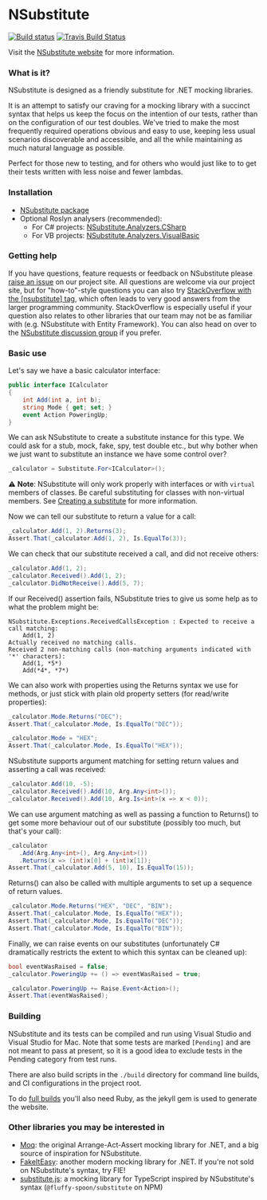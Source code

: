 NSubstitute
========
[![Build status](https://ci.appveyor.com/api/projects/status/ipe7ephhy6f9bbgp/branch/master?svg=true)](https://ci.appveyor.com/project/NSubstitute/nsubstitute/branch/master) [![Travis Build Status](https://travis-ci.com/nsubstitute/NSubstitute.svg?branch=master)](https://travis-ci.com/nsubstitute/NSubstitute)

Visit the [NSubstitute website](http://nsubstitute.github.com) for more information.

### What is it?

NSubstitute is designed as a friendly substitute for .NET mocking libraries.

It is an attempt to satisfy our craving for a mocking library with a succinct syntax that helps us keep the focus on the intention of our tests, rather than on the configuration of our test doubles. We've tried to make the most frequently required operations obvious and easy to use, keeping less usual scenarios discoverable and accessible, and all the while maintaining as much natural language as possible.

Perfect for those new to testing, and for others who would just like to to get their tests written with less noise and fewer lambdas.

### Installation

* [NSubstitute package](http://nuget.org/List/Packages/NSubstitute)
* Optional Roslyn analysers (recommended):
    * For C# projects: [NSubstitute.Analyzers.CSharp](https://www.nuget.org/packages/NSubstitute.Analyzers.CSharp/)
    * For VB projects: [NSubstitute.Analyzers.VisualBasic](https://www.nuget.org/packages/NSubstitute.Analyzers.VisualBasic/)

### Getting help

If you have questions, feature requests or feedback on NSubstitute please [raise an issue](https://github.com/nsubstitute/NSubstitute/issues) on our project site. All questions are welcome via our project site, but for "how-to"-style questions you can also try [StackOverflow with the \[nsubstitute\] tag](https://stackoverflow.com/tags/nsubstitute), which often leads to very good answers from the larger programming community. StackOverflow is especially useful if your question also relates to other libraries that our team may not be as familiar with (e.g. NSubstitute with Entity Framework). You can also head on over to the [NSubstitute discussion group](http://groups.google.com/group/nsubstitute) if you prefer.

### Basic use

Let's say we have a basic calculator interface:

```c#
public interface ICalculator
{
    int Add(int a, int b);
    string Mode { get; set; }
    event Action PoweringUp;
}
```
<!-- {% requiredcode %}
    ICalculator _calculator;
    [SetUp]
    public void SetUp() { _calculator = Substitute.For<ICalculator>(); }
{% endrequiredcode %} -->

We can ask NSubstitute to create a substitute instance for this type. We could ask for a stub, mock, fake, spy, test double etc., but why bother when we just want to substitute an instance we have some control over?

```c#
_calculator = Substitute.For<ICalculator>();
```

⚠️ **Note**: NSubstitute will only work properly with interfaces or with `virtual` members of classes. Be careful substituting for classes with non-virtual members. See [Creating a substitute](/help/creating-a-substitute/#substituting_infrequently_and_carefully_for_classes) for more information.

Now we can tell our substitute to return a value for a call:

```c#
_calculator.Add(1, 2).Returns(3);
Assert.That(_calculator.Add(1, 2), Is.EqualTo(3));
```

We can check that our substitute received a call, and did not receive others:

```c#
_calculator.Add(1, 2);
_calculator.Received().Add(1, 2);
_calculator.DidNotReceive().Add(5, 7);
```

If our Received() assertion fails, NSubstitute tries to give us some help as to what the problem might be:


    NSubstitute.Exceptions.ReceivedCallsException : Expected to receive a call matching:
        Add(1, 2)
    Actually received no matching calls.
    Received 2 non-matching calls (non-matching arguments indicated with '*' characters):
        Add(1, *5*)
        Add(*4*, *7*)

We can also work with properties using the Returns syntax we use for methods, or just stick with plain old property setters (for read/write properties):

```c#
_calculator.Mode.Returns("DEC");
Assert.That(_calculator.Mode, Is.EqualTo("DEC"));

_calculator.Mode = "HEX";
Assert.That(_calculator.Mode, Is.EqualTo("HEX"));
```

NSubstitute supports argument matching for setting return values and asserting a call was received:

```c#
_calculator.Add(10, -5);
_calculator.Received().Add(10, Arg.Any<int>());
_calculator.Received().Add(10, Arg.Is<int>(x => x < 0));
```

We can use argument matching as well as passing a function to Returns() to get some more behaviour out of our substitute (possibly too much, but that's your call):

```c#
_calculator
   .Add(Arg.Any<int>(), Arg.Any<int>())
   .Returns(x => (int)x[0] + (int)x[1]);
Assert.That(_calculator.Add(5, 10), Is.EqualTo(15));
```

Returns() can also be called with multiple arguments to set up a sequence of return values.

```c#
_calculator.Mode.Returns("HEX", "DEC", "BIN");
Assert.That(_calculator.Mode, Is.EqualTo("HEX"));
Assert.That(_calculator.Mode, Is.EqualTo("DEC"));
Assert.That(_calculator.Mode, Is.EqualTo("BIN"));
```

Finally, we can raise events on our substitutes (unfortunately C# dramatically restricts the extent to which this syntax can be cleaned up):

```c#
bool eventWasRaised = false;
_calculator.PoweringUp += () => eventWasRaised = true;

_calculator.PoweringUp += Raise.Event<Action>();
Assert.That(eventWasRaised);
```

### Building

NSubstitute and its tests can be compiled and run using Visual Studio and Visual Studio for Mac. Note that some tests are marked `[Pending]` and are not meant to pass at present, so it is a good idea to exclude tests in the Pending category from test runs.

There are also build scripts in the `./build` directory for command line builds, and CI configurations in the project root.

To do [full builds](https://github.com/nsubstitute/NSubstitute/wiki/Release-procedure) you'll also need Ruby, as the jekyll gem is used to generate the website.

### Other libraries you may be interested in

* [Moq](https://github.com/Moq/moq4/wiki/Quickstart): the original Arrange-Act-Assert mocking library for .NET, and a big source of inspiration for NSubstitute.
* [FakeItEasy](https://fakeiteasy.github.io/): another modern mocking library for .NET. If you're not sold on NSubstitute's syntax, try FIE!
* [substitute.js](https://github.com/ffMathy/FluffySpoon.JavaScript.Testing): a mocking library for TypeScript inspired by NSubstitute's syntax (`@fluffy-spoon/substitute` on NPM)

